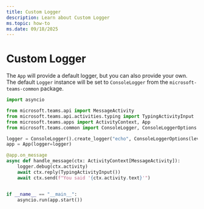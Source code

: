 ```yaml
---
title: Custom Logger
description: Learn about Custom Logger
ms.topic: how-to
ms.date: 09/18/2025
---
```


# Custom Logger

The `App` will provide a default logger, but you can also provide your own.
The default `Logger` instance will be set to `ConsoleLogger` from the
`microsoft-teams-common` package.


```python
import asyncio

from microsoft.teams.api import MessageActivity
from microsoft.teams.api.activities.typing import TypingActivityInput
from microsoft.teams.apps import ActivityContext, App
from microsoft.teams.common import ConsoleLogger, ConsoleLoggerOptions

logger = ConsoleLogger().create_logger("echo", ConsoleLoggerOptions(level="debug"))
app = App(logger=logger)

@app.on_message
async def handle_message(ctx: ActivityContext[MessageActivity]):
    logger.debug(ctx.activity)
    await ctx.reply(TypingActivityInput())
    await ctx.send(f"You said '{ctx.activity.text}'")


if __name__ == "__main__":
    asyncio.run(app.start())

```
